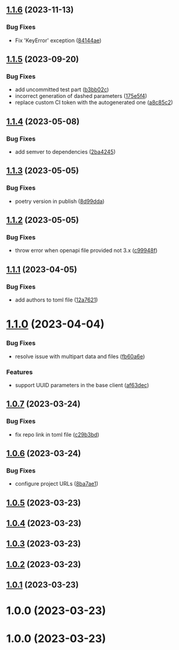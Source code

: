 ## [1.1.6](https://github.com/sennder/python-client-generator/compare/1.1.5...1.1.6) (2023-11-13)


### Bug Fixes

* Fix 'KeyError' exception ([84144ae](https://github.com/sennder/python-client-generator/commit/84144ae07460c5271e9095e827e3772776f21126))

## [1.1.5](https://github.com/sennder/python-client-generator/compare/1.1.4...1.1.5) (2023-09-20)


### Bug Fixes

* add uncommitted test part ([b3bb02c](https://github.com/sennder/python-client-generator/commit/b3bb02c7e6a1e5a3906c7bea58c5218e1d3e2400))
* incorrect generation of dashed parameters ([175e5f4](https://github.com/sennder/python-client-generator/commit/175e5f40173a1245836a8a6b66ac4e1539b3d967))
* replace custom CI token with the autogenerated one ([a8c85c2](https://github.com/sennder/python-client-generator/commit/a8c85c2a51ee3efae9f60b7558aff656654b20b8))

## [1.1.4](https://github.com/sennder/python-client-generator/compare/1.1.3...1.1.4) (2023-05-08)


### Bug Fixes

* add semver to dependencies ([2ba4245](https://github.com/sennder/python-client-generator/commit/2ba4245b79861a2c4866d53ba0b672798e7dbebf))

## [1.1.3](https://github.com/sennder/python-client-generator/compare/1.1.2...1.1.3) (2023-05-05)


### Bug Fixes

* poetry version in publish ([8d99dda](https://github.com/sennder/python-client-generator/commit/8d99dda0e23e278f2d10d58ca45be4f109e2ba24))

## [1.1.2](https://github.com/sennder/python-client-generator/compare/1.1.1...1.1.2) (2023-05-05)


### Bug Fixes

* throw error when openapi file provided not 3.x ([c99948f](https://github.com/sennder/python-client-generator/commit/c99948f70358a28f5f4414780d1cf5854c8d2c24))

## [1.1.1](https://github.com/sennder/python-client-generator/compare/1.1.0...1.1.1) (2023-04-05)


### Bug Fixes

* add authors to toml file ([12a7621](https://github.com/sennder/python-client-generator/commit/12a76216c4b6287ac5e35836a2a25124deb1375b))

# [1.1.0](https://github.com/sennder/python-client-generator/compare/1.0.7...1.1.0) (2023-04-04)


### Bug Fixes

* resolve issue with multipart data and files ([fb60a6e](https://github.com/sennder/python-client-generator/commit/fb60a6ea6f1567090ad0a6d4a3a5d9109623a991))


### Features

* support UUID parameters in the base client ([af63dec](https://github.com/sennder/python-client-generator/commit/af63deca84afde1ec524ed726de1ce7356196c72))

## [1.0.7](https://github.com/sennder/python-client-generator/compare/1.0.6...1.0.7) (2023-03-24)


### Bug Fixes

* fix repo link in toml file ([c29b3bd](https://github.com/sennder/python-client-generator/commit/c29b3bd12d407fe71ab58db543813a7bd6ed2501))

## [1.0.6](https://github.com/sennder/python-client-generator/compare/1.0.5...1.0.6) (2023-03-24)


### Bug Fixes

* configure project URLs ([8ba7ae1](https://github.com/sennder/python-client-generator/commit/8ba7ae1646528224fee206a91ceda4b7929f0948))

## [1.0.5](https://github.com/sennder/python-client-generator/compare/1.0.4...1.0.5) (2023-03-23)

## [1.0.4](https://github.com/sennder/python-client-generator/compare/1.0.3...1.0.4) (2023-03-23)

## [1.0.3](https://github.com/sennder/python-client-generator/compare/1.0.2...1.0.3) (2023-03-23)

## [1.0.2](https://github.com/sennder/python-client-generator/compare/1.0.1...1.0.2) (2023-03-23)

## [1.0.1](https://github.com/sennder/python-client-generator/compare/1.0.0...1.0.1) (2023-03-23)

# 1.0.0 (2023-03-23)

# 1.0.0 (2023-03-23)
